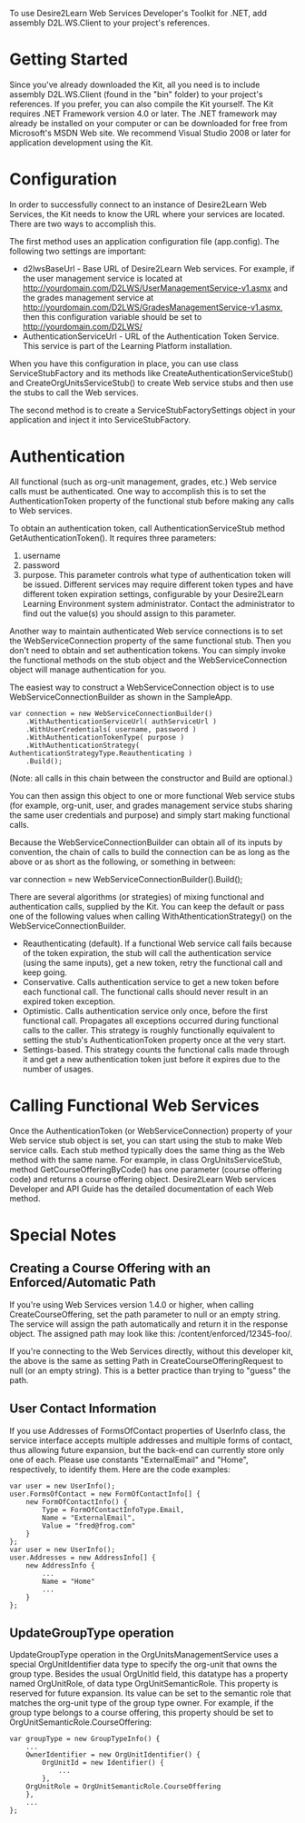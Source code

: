 To use Desire2Learn Web Services Developer's Toolkit for .NET, add assembly D2L.WS.Client to your project's references.

Getting Started
===============

Since you've already downloaded the Kit, all you need is to include assembly D2L.WS.Client (found in the "bin" folder) to your project's references.  If you prefer, you can also compile the Kit yourself.  The Kit requires .NET Framework version 4.0 or later.  The .NET framework may already be installed on your computer or can be downloaded for free from Microsoft's MSDN Web site.  We recommend Visual Studio 2008 or later for application development using the Kit.

Configuration
=============

In order to successfully connect to an instance of Desire2Learn Web Services, the Kit needs to know the URL where your services are located.  There are two ways to accomplish this.

The first method uses an application configuration file (app.config).  The following two settings are important:
  - d2lwsBaseUrl - Base URL of Desire2Learn Web services.  For example, if the user management service is located at http://yourdomain.com/D2LWS/UserManagementService-v1.asmx and the grades management service at http://yourdomain.com/D2LWS/GradesManagementService-v1.asmx, then this configuration variable should be set to http://yourdomain.com/D2LWS/
  - AuthenticationServiceUrl - URL of the Authentication Token Service. This service is part of the Learning Platform installation.

When you have this configuration in place, you can use class ServiceStubFactory and its methods like CreateAuthenticationServiceStub() and CreateOrgUnitsServiceStub() to create Web service stubs and then use the stubs to call the Web services.

The second method is to create a ServiceStubFactorySettings object in your application and inject it into ServiceStubFactory.

Authentication
==============

All functional (such as org-unit management, grades, etc.) Web service calls must be authenticated. One way to accomplish this is to set the AuthenticationToken property of the functional stub before making any calls to Web services.

To obtain an authentication token, call AuthenticationServiceStub method GetAuthenticationToken().  It requires three parameters:
  1. username
  2. password
  3. purpose. This parameter controls what type of authentication token will be issued. Different services may require different token types and have different token expiration settings, configurable by your Desire2Learn Learning Environment system administrator. Contact the administrator to find out the value(s) you should assign to this parameter.

Another way to maintain authenticated Web service connections is to set the WebServiceConnection property of the same functional stub.  Then you don't need to obtain and set authentication tokens. You can simply invoke the functional methods on the stub object and the WebServiceConnection object will manage authentication for you.

The easiest way to construct a WebServiceConnection object is to use WebServiceConnectionBuilder as shown in the SampleApp.

	var connection = new WebServiceConnectionBuilder()
	    .WithAuthenticationServiceUrl( authServiceUrl )
	    .WithUserCredentials( username, password )
	    .WithAuthenticationTokenType( purpose )
	    .WithAuthenticationStrategy( AuthenticationStrategyType.Reauthenticating )
	    .Build();

(Note: all calls in this chain between the constructor and Build are optional.)

You can then assign this object to one or more functional Web service stubs (for example, org-unit, user, and grades management service stubs sharing the same user credentials and purpose) and simply start making functional calls.

Because the WebServiceConnectionBuilder can obtain all of its inputs by convention, the chain of calls to build the connection can be as long as the above or as short as the following, or something in between:

var connection = new WebServiceConnectionBuilder().Build();

There are several algorithms (or strategies) of mixing functional and authentication calls, supplied by the Kit.  You can keep the default or pass one of the following values when calling  WithAthenticationStrategy() on the WebServiceConnectionBuilder.
  * Reauthenticating (default). If a functional Web service call fails because of the token expiration, the stub will call the authentication service (using the same inputs), get a new token, retry the functional call and keep going.
  * Conservative. Calls authentication service to get a new token before each functional call. The functional calls should never result in an expired token exception.
  * Optimistic. Calls authentication service only once, before the first functional call. Propagates all exceptions occurred during functional calls to the caller. This strategy is roughly functionally equivalent to setting the stub's AuthenticationToken property once at the very start.
  * Settings-based. This strategy counts the functional calls made through it and get a new authentication token just before it expires due to the number of usages.

Calling Functional Web Services
===============================

Once the AuthenticationToken (or WebServiceConnection) property of your Web service stub object is set, you can start using the stub to make Web service calls.  Each stub method typically does the same thing as the Web method with the same name.  For example, in class OrgUnitsServiceStub, method GetCourseOfferingByCode() has one parameter (course offering code) and returns a course offering object.  Desire2Learn Web services Developer and API Guide has the detailed documentation of each Web method.

Special Notes
=============

Creating a Course Offering with an Enforced/Automatic Path
----------------------------------------------------------

If you're using Web Services version 1.4.0 or higher, when calling CreateCourseOffering, set the path parameter to null or an empty string. The service will assign the path automatically and return it in the response object. The assigned path may look like this: /content/enforced/12345-foo/.

If you're connecting to the Web Services directly, without this developer kit, the above is the same as setting Path in CreateCourseOfferingRequest to null (or an empty string).
This is a better practice than trying to "guess" the path.

User Contact Information
------------------------

If you use Addresses of FormsOfContact properties of UserInfo class, the service interface accepts multiple addresses and multiple forms of contact, thus allowing future expansion, but the back-end can currently store only one of each. Please use constants "ExternalEmail" and "Home", respectively, to identify them. Here are the code examples:

	var user = new UserInfo();
	user.FormsOfContact = new FormOfContactInfo[] {
		new FormOfContactInfo() {
			Type = FormOfContactInfoType.Email,
			Name = "ExternalEmail",
			Value = "fred@frog.com"
		}
	};
	var user = new UserInfo();
	user.Addresses = new AddressInfo[] {
		new AddressInfo {
			...
			Name = "Home"
			...
		}
	};

UpdateGroupType operation
-------------------------

UpdateGroupType operation in the OrgUnitsManagementService uses a special OrgUnitIdentifier data type to specify the org-unit that owns the group type.  Besides the usual OrgUnitId field, this datatype has a property named OrgUnitRole, of data type OrgUnitSemanticRole.  This property is reserved for future expansion.  Its value can be set to the semantic role that matches the org-unit type of the group type owner. For example, if the group type belongs to a course offering, this property should be set to OrgUnitSemanticRole.CourseOffering:

	var groupType = new GroupTypeInfo() {
	    ...
	    OwnerIdentifier = new OrgUnitIdentifier() {
	        OrgUnitId = new Identifier() {
	            ...
	        },
		OrgUnitRole = OrgUnitSemanticRole.CourseOffering
	    },
	    ...
	};



